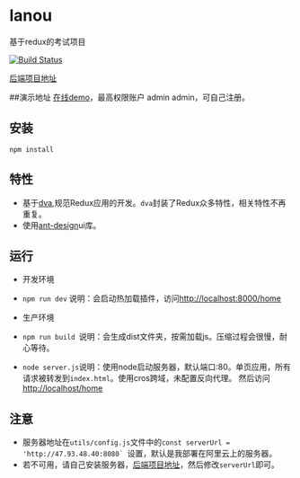 # lanou

基于redux的考试项目

[![Build Status](https://travis-ci.org/MengStar/lanou.svg?branch=develop)](https://travis-ci.org/MengStar/lanou)

[后端项目地址](https://github.com/MengStar/BMS-BE)

##演示地址
[在线demo](http://47.93.48.40/home)，最高权限账户 admin admin，可自己注册。

## 安装

```nodemon
npm install
```
## 特性

- 基于[dva](https://github.com/dvajs/dva/blob/master/README_zh-CN.md),规范Redux应用的开发。`dva`封装了Redux众多特性，相关特性不再重复。
- 使用[ant-design](https://ant.design/docs/react/introduce-cn)ui库。

## 运行

- 开发环境

- `npm run dev` 说明：会启动热加载插件，访问[http://localhost:8000/home](http://localhost:8000/home)

- 生产环境

- `npm run build `说明：会生成dist文件夹，按需加载js。压缩过程会很慢，耐心等待。
- `node server.js`说明：使用node启动服务器，默认端口:80。单页应用，所有请求被转发到`index.html`。使用cros跨域，未配置反向代理。
然后访问[http://localhost/home](http://localhost/home)

## 注意

- 服务器地址在`utils/config.js`文件中的``const serverUrl = 'http://47.93.48.40:8080` ``设置，默认是我部署在阿里云上的服务器。
- 若不可用，请自己安装服务器，[后端项目地址](https://github.com/MengStar/BMS-BE)，然后修改`serverUrl`即可。
